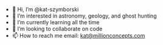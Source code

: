 - 👋 Hi, I’m @kat-szymborski
- 👀 I’m interested in astronomy, geology, and ghost hunting
- 🌱 I’m currently learning all the time
- 💞️ I’m looking to collaborate on code
- 📫 How to reach me email: kat@millionconcepts.com

<!---
kat-szymborski/kat-szymborski is a ✨ special ✨ repository because its `README.md` (this file) appears on your GitHub profile.
You can click the Preview link to take a look at your changes.
--->
